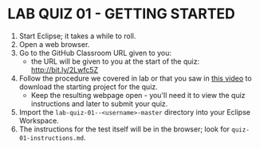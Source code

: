 # LAB QUIZ 01 - GETTING STARTED

1. Start Eclipse; it takes a while to roll.
1. Open a web browser.
1. Go to the GitHub Classroom URL given to you:
   - the URL will be given to you at the start of the quiz: <http://bit.ly/2Lwfc5Z>
1. Follow the procedure we covered in lab or that you saw in [this video](https://drive.google.com/open?id=1PJbZtRAYg5U7Q_kVic25-G3x87u7WsWS) to download the starting project for the quiz.
   - Keep the resulting webpage open - you'll need it to view the quiz instructions and later to submit your quiz.
1. Import the `lab-quiz-01--<username>-master` directory into your Eclipse Workspace.
1. The instructions for the test itself will be in the browser; look for `quiz-01-instructions.md`.
